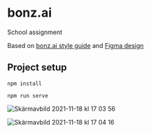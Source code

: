 # bonz.ai
School assignment

Based on <a href="https://github.com/linda-jansson-gbg/bonzai-styleguide">bonz.ai style guide</a>
and <a href="https://www.figma.com/file/JYBE9OURIYqr8HiGnirPOS/bonzai?node-id=0%3A1">Figma design</a>

## Project setup

```
npm install
```

```
npm run serve
```

![Skärmavbild 2021-11-18 kl  17 03 56](https://user-images.githubusercontent.com/70148089/142451895-044accad-44b5-428b-b88f-0260160d37d9.png)

![Skärmavbild 2021-11-18 kl  17 04 16](https://user-images.githubusercontent.com/70148089/142451931-49bb85f5-4a96-4036-b69c-f74117c2c73a.png)
